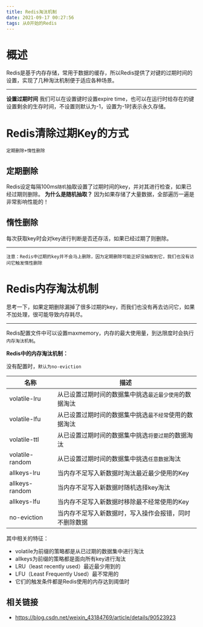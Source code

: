 ```yaml
---
title: Redis淘汰机制
date: 2021-09-17 00:27:56
tags: 从0开始的Redis
---
```


# 概述

Redis是基于内存存储，常用于数据的缓存，所以Redis提供了对键的过期时间的设置，实现了几种淘汰机制便于适应各种场景。

------

**设置过期时间**
我们可以在设置键时设置expire time，也可以在运行时给存在的键设置剩余的生存时间，不设置则默认为-1，设置为-1时表示永久存储。

# Redis清除过期Key的方式

```
定期删除+惰性删除
```

## 定期删除

Redis设定每隔100ms`随机`抽取设置了过期时间的key，并对其进行检查，如果已经过期则删除。
**为什么是随机抽取？** 因为如果存储了大量数据，全部遍历一遍是非常影响性能的！

## 惰性删除

每次获取key时会对key进行判断是否还存活，如果已经过期了则删除。

------

```
注意：Redis中过期的key并不会马上删除，因为定期删除可能正好没抽取到它，我们也没有访问它触发惰性删除
```

# Redis内存淘汰机制

思考一下，如果定期删除漏掉了很多过期的key，而我们也没有再去访问它，如果不加处理，很可能导致内存耗尽。

------

Redis配置文件中可以设置maxmemory，内存的最大使用量，到达限度时会执行`内存淘汰机制`。

**Redis中的内存淘汰机制：**

没有配置时，`默认为no-eviction`

| 名称            | 描述                                                     |
| --------------- | -------------------------------------------------------- |
| volatile-lru    | 从已设置过期时间的数据集中挑选`最近最少使用`的数据淘汰 |
| volatile-lfu    | 从已设置过期时间的数据集中挑选`最不经常`使用的数据淘汰   |
| volatile-ttl    | 从已设置过期时间的数据集中挑选`将要过期`的数据淘汰       |
| volatile-random | 从已设置过期时间的数据集中挑选`任意数据`淘汰             |
| allkeys-lru     | 当内存不足写入新数据时淘汰最近最少使用的Key              |
| allkeys-random  | 当内存不足写入新数据时随机选择key淘汰                    |
| allkeys-lfu     | 当内存不足写入新数据时移除最不经常使用的Key              |
| no-eviction     | 当内存不足写入新数据时，写入操作会报错，同时不删除数据   |


其中相关的特征：
- volatile为前缀的策略都是从已过期的数据集中进行淘汰
- allkeys为前缀的策略都是面向所有key进行淘汰
- LRU（least recently used）最近最少用到的
- LFU（Least Frequently Used）最不常用的
- 它们的触发条件都是Redis使用的内存达到阈值时

## 相关链接
- https://blog.csdn.net/weixin_43184769/article/details/90523923
